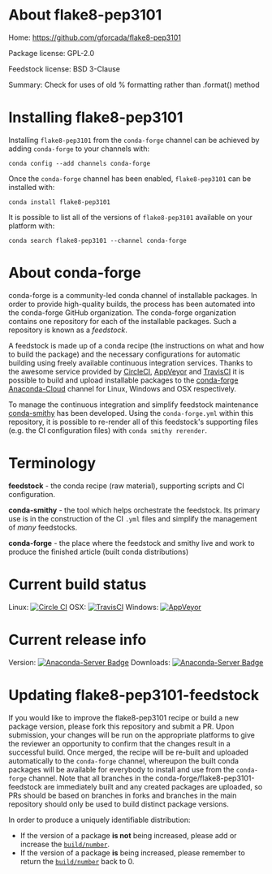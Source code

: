 About flake8-pep3101
====================

Home: https://github.com/gforcada/flake8-pep3101

Package license: GPL-2.0

Feedstock license: BSD 3-Clause

Summary: Check for uses of old % formatting rather than .format() method



Installing flake8-pep3101
=========================

Installing `flake8-pep3101` from the `conda-forge` channel can be achieved by adding `conda-forge` to your channels with:

```
conda config --add channels conda-forge
```

Once the `conda-forge` channel has been enabled, `flake8-pep3101` can be installed with:

```
conda install flake8-pep3101
```

It is possible to list all of the versions of `flake8-pep3101` available on your platform with:

```
conda search flake8-pep3101 --channel conda-forge
```


About conda-forge
=================

conda-forge is a community-led conda channel of installable packages.
In order to provide high-quality builds, the process has been automated into the
conda-forge GitHub organization. The conda-forge organization contains one repository
for each of the installable packages. Such a repository is known as a *feedstock*.

A feedstock is made up of a conda recipe (the instructions on what and how to build
the package) and the necessary configurations for automatic building using freely
available continuous integration services. Thanks to the awesome service provided by
[CircleCI](https://circleci.com/), [AppVeyor](http://www.appveyor.com/)
and [TravisCI](https://travis-ci.org/) it is possible to build and upload installable
packages to the [conda-forge](https://anaconda.org/conda-forge)
[Anaconda-Cloud](http://docs.anaconda.org/) channel for Linux, Windows and OSX respectively.

To manage the continuous integration and simplify feedstock maintenance
[conda-smithy](http://github.com/conda-forge/conda-smithy) has been developed.
Using the ``conda-forge.yml`` within this repository, it is possible to re-render all of
this feedstock's supporting files (e.g. the CI configuration files) with ``conda smithy rerender``.


Terminology
===========

**feedstock** - the conda recipe (raw material), supporting scripts and CI configuration.

**conda-smithy** - the tool which helps orchestrate the feedstock.
                   Its primary use is in the construction of the CI ``.yml`` files
                   and simplify the management of *many* feedstocks.

**conda-forge** - the place where the feedstock and smithy live and work to
                  produce the finished article (built conda distributions)

Current build status
====================

Linux: [![Circle CI](https://circleci.com/gh/conda-forge/flake8-pep3101-feedstock.svg?style=shield)](https://circleci.com/gh/conda-forge/flake8-pep3101-feedstock)
OSX: [![TravisCI](https://travis-ci.org/conda-forge/flake8-pep3101-feedstock.svg?branch=master)](https://travis-ci.org/conda-forge/flake8-pep3101-feedstock)
Windows: [![AppVeyor](https://ci.appveyor.com/api/projects/status/github/conda-forge/flake8-pep3101-feedstock?svg=True)](https://ci.appveyor.com/project/conda-forge/flake8-pep3101-feedstock/branch/master)

Current release info
====================
Version: [![Anaconda-Server Badge](https://anaconda.org/conda-forge/flake8-pep3101/badges/version.svg)](https://anaconda.org/conda-forge/flake8-pep3101)
Downloads: [![Anaconda-Server Badge](https://anaconda.org/conda-forge/flake8-pep3101/badges/downloads.svg)](https://anaconda.org/conda-forge/flake8-pep3101)


Updating flake8-pep3101-feedstock
=================================

If you would like to improve the flake8-pep3101 recipe or build a new
package version, please fork this repository and submit a PR. Upon submission,
your changes will be run on the appropriate platforms to give the reviewer an
opportunity to confirm that the changes result in a successful build. Once
merged, the recipe will be re-built and uploaded automatically to the
`conda-forge` channel, whereupon the built conda packages will be available for
everybody to install and use from the `conda-forge` channel.
Note that all branches in the conda-forge/flake8-pep3101-feedstock are
immediately built and any created packages are uploaded, so PRs should be based
on branches in forks and branches in the main repository should only be used to
build distinct package versions.

In order to produce a uniquely identifiable distribution:
 * If the version of a package **is not** being increased, please add or increase
   the [``build/number``](http://conda.pydata.org/docs/building/meta-yaml.html#build-number-and-string).
 * If the version of a package **is** being increased, please remember to return
   the [``build/number``](http://conda.pydata.org/docs/building/meta-yaml.html#build-number-and-string)
   back to 0.
